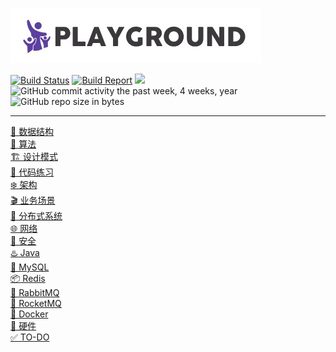 ![](logo.jpg)

[![Build Status](https://travis-ci.org/pojozhang/playground.svg?branch=master)](https://travis-ci.org/pojozhang/playground) [![Build Report](https://img.shields.io/badge/build-report-blue.svg)](https://pojozhang.github.io/playground-report) ![](https://img.shields.io/github/last-commit/pojozhang/playground.svg) ![GitHub commit activity the past week, 4 weeks, year](https://img.shields.io/github/commit-activity/w/pojozhang/playground.svg) ![GitHub repo size in bytes](https://img.shields.io/github/repo-size/pojozhang/playground.svg)

***

[🧀 数据结构](problems/structure/README.md)  
[💎 算法](problems/algorithm/README.md)  
[🏗️ 设计模式](problems/design-pattern/README.md)  
[🥊 代码练习](problems/coding-dojo/README.md)  
[❄️ 架构](problems/architecture/README.md)  
[🎬 业务场景](problems/business/README.md)  
[🎳 分布式系统](problems/distribution-system/README.md)  
[🌐 网络](problems/net/README.md)  
[🔑 安全](problems/security/README.md)  
[♨️ Java](problems/java/README.md)  
[🐬 MySQL](problems/mysql/README.md)  
[📦 Redis](problems/redis/README.md)  
[🐇 RabbitMQ](problems/rabbitmq/README.md)  
[🚀 RocketMQ](problems/rocketmq/README.md)  
[🐳 Docker](problems/docker/README.md)  
[💾 硬件](problems/hardware/README.md)  
[✅ TO-DO](TODO.md)  

